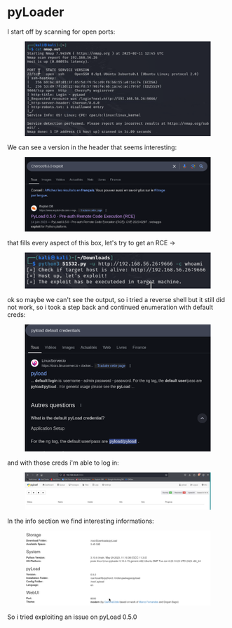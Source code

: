 # pyLoader

I start off by scanning for open ports:

<figure><img src="../../../.gitbook/assets/image.png" alt=""><figcaption></figcaption></figure>

We can see a version in the header that seems interesting:

<figure><img src="../../../.gitbook/assets/image (1).png" alt=""><figcaption></figcaption></figure>

that fills every aspect of this box, let's try to get an RCE ->

<figure><img src="../../../.gitbook/assets/image (2).png" alt=""><figcaption></figcaption></figure>

ok so maybe we can't see the output, so i tried a reverse shell but it still did not work, so i took a step back and continued enumeration with default creds:

<figure><img src="../../../.gitbook/assets/image (4).png" alt=""><figcaption></figcaption></figure>

and with those creds i'm able to log in:

<figure><img src="../../../.gitbook/assets/image (5).png" alt=""><figcaption></figcaption></figure>

In the info section we find interesting informations:

<figure><img src="../../../.gitbook/assets/image (6).png" alt=""><figcaption></figcaption></figure>

So i tried exploiting an issue on pyLoad 0.5.0
